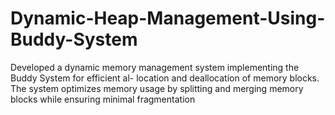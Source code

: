 # Dynamic-Heap-Management-Using-Buddy-System
Developed a dynamic memory management system implementing the Buddy System for efficient al- location and deallocation of memory blocks. The system optimizes memory usage by splitting and merging memory blocks while ensuring minimal fragmentation
